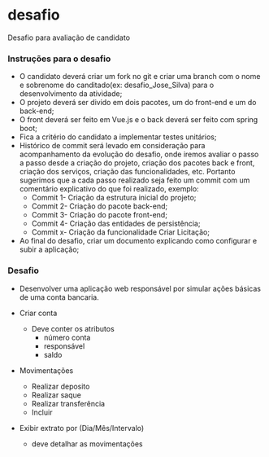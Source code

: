 # desafio
Desafio para avaliação de candidato

### Instruções para o desafio
- O candidato deverá criar um fork no git e criar uma branch com o nome e sobrenome do canditado(ex: desafio_Jose_Silva) para o desenvolvimento da atividade;
- O projeto deverá ser divido em dois pacotes, um do front-end e um do back-end;
- O front deverá ser feito em Vue.js e o back deverá ser feito com spring boot;
- Fica a critério do candidato a implementar testes unitários;
- Histórico de commit será levado em consideração para acompanhamento da evolução do desafio, onde iremos avaliar o passo a passo desde a criação do projeto, criação dos pacotes back e front, criação dos serviços, criação das funcionalidades, etc. Portanto sugerimos que a cada passo realizado seja feito um commit com um comentário explicativo do que foi realizado, exemplo:
    - Commit 1- Criação da estrutura inicial do projeto;
    - Commit 2- Criação do pacote back-end;
    - Commit 3- Criação do pacote front-end;
    - Commit 4- Criação das entidades de persistência;
    - Commit x- Criação da funcionalidade Criar Licitação;
- Ao final do desafio, criar um documento explicando como configurar e subir a aplicação;


### Desafio
- Desenvolver uma aplicação web responsável por simular ações básicas de uma conta bancaria.
- Criar conta
    - Deve conter os atributos
        - número conta
        - responsável
        - saldo

- Movimentações
    - Realizar deposito
    - Realizar saque
    - Realizar transferência
	- Incluir

- Exibir extrato por (Dia/Mês/Intervalo)
    - deve detalhar as movimentações
